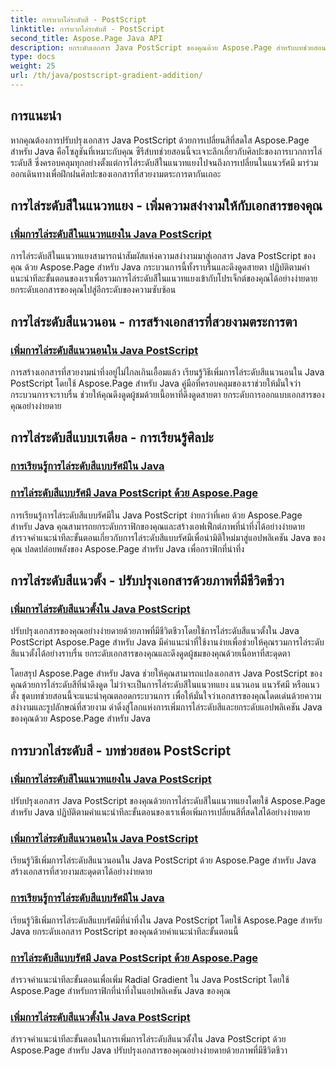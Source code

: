 ```yaml
---
title: การบวกไล่ระดับสี - PostScript
linktitle: การบวกไล่ระดับสี - PostScript
second_title: Aspose.Page Java API
description: ยกระดับเอกสาร Java PostScript ของคุณด้วย Aspose.Page สำหรับบทช่วยสอน Java เรียนรู้การเพิ่มการไล่ระดับสีแนวทแยง แนวนอน แนวรัศมี และแนวตั้งที่น่าทึ่งได้อย่างง่ายดาย
type: docs
weight: 25
url: /th/java/postscript-gradient-addition/
---
```

## การแนะนำ

หากคุณต้องการปรับปรุงเอกสาร Java PostScript ด้วยการเปลี่ยนสีที่สดใส Aspose.Page สำหรับ Java คือโซลูชันที่เหมาะกับคุณ ซีรีส์บทช่วยสอนนี้จะเจาะลึกเกี่ยวกับศิลปะของการบวกการไล่ระดับสี ซึ่งครอบคลุมทุกอย่างตั้งแต่การไล่ระดับสีในแนวทแยงไปจนถึงการเปลี่ยนในแนวรัศมี มาร่วมออกเดินทางเพื่อฝึกฝนศิลปะของเอกสารที่สวยงามตระการตากันเถอะ

## การไล่ระดับสีในแนวทแยง - เพิ่มความสง่างามให้กับเอกสารของคุณ
### [เพิ่มการไล่ระดับสีในแนวทแยงใน Java PostScript](./diagonal/)

การไล่ระดับสีในแนวทแยงสามารถนำสัมผัสแห่งความสง่างามมาสู่เอกสาร Java PostScript ของคุณ ด้วย Aspose.Page สำหรับ Java กระบวนการนี้ทั้งราบรื่นและดึงดูดสายตา ปฏิบัติตามคำแนะนำทีละขั้นตอนของเราเพื่อรวมการไล่ระดับสีในแนวทแยงเข้ากับโปรเจ็กต์ของคุณได้อย่างง่ายดาย ยกระดับเอกสารของคุณไปสู่อีกระดับของความซับซ้อน

## การไล่ระดับสีแนวนอน - การสร้างเอกสารที่สวยงามตระการตา
### [เพิ่มการไล่ระดับสีแนวนอนใน Java PostScript](./horizontal/)

การสร้างเอกสารที่สวยงามน่าทึ่งอยู่ไม่ไกลเกินเอื้อมแล้ว เรียนรู้วิธีเพิ่มการไล่ระดับสีแนวนอนใน Java PostScript โดยใช้ Aspose.Page สำหรับ Java คู่มือที่ครอบคลุมของเราช่วยให้มั่นใจว่ากระบวนการจะราบรื่น ช่วยให้คุณดึงดูดผู้ชมด้วยเนื้อหาที่ดึงดูดสายตา ยกระดับการออกแบบเอกสารของคุณอย่างง่ายดาย

## การไล่ระดับสีแบบเรเดียล - การเรียนรู้ศิลปะ
### [การเรียนรู้การไล่ระดับสีแบบรัศมีใน Java](./radial1/)
### [การไล่ระดับสีแบบรัศมี Java PostScript ด้วย Aspose.Page](./radial2/)

การเรียนรู้การไล่ระดับสีแบบรัศมีใน Java PostScript ง่ายกว่าที่เคย ด้วย Aspose.Page สำหรับ Java คุณสามารถยกระดับกราฟิกของคุณและสร้างเอฟเฟ็กต์ภาพที่น่าทึ่งได้อย่างง่ายดาย สำรวจคำแนะนำทีละขั้นตอนเกี่ยวกับการไล่ระดับสีแบบรัศมีเพื่อนำมิติใหม่มาสู่แอปพลิเคชัน Java ของคุณ ปลดปล่อยพลังของ Aspose.Page สำหรับ Java เพื่อกราฟิกที่น่าทึ่ง

## การไล่ระดับสีแนวตั้ง - ปรับปรุงเอกสารด้วยภาพที่มีชีวิตชีวา
### [เพิ่มการไล่ระดับสีแนวตั้งใน Java PostScript](./vertical/)

ปรับปรุงเอกสารของคุณอย่างง่ายดายด้วยภาพที่มีชีวิตชีวาโดยใช้การไล่ระดับสีแนวตั้งใน Java PostScript Aspose.Page สำหรับ Java มีคำแนะนำที่ใช้งานง่ายเพื่อช่วยให้คุณรวมการไล่ระดับสีแนวตั้งได้อย่างราบรื่น ยกระดับเอกสารของคุณและดึงดูดผู้ชมของคุณด้วยเนื้อหาที่สะดุดตา 

โดยสรุป Aspose.Page สำหรับ Java ช่วยให้คุณสามารถแปลงเอกสาร Java PostScript ของคุณด้วยการไล่ระดับสีที่น่าดึงดูด ไม่ว่าจะเป็นการไล่ระดับสีในแนวทแยง แนวนอน แนวรัศมี หรือแนวตั้ง ชุดบทช่วยสอนนี้จะแนะนำคุณตลอดกระบวนการ เพื่อให้มั่นใจว่าเอกสารของคุณโดดเด่นด้วยความสง่างามและรูปลักษณ์ที่สวยงาม ดำดิ่งสู่โลกแห่งการเพิ่มการไล่ระดับสีและยกระดับแอปพลิเคชัน Java ของคุณด้วย Aspose.Page สำหรับ Java
## การบวกไล่ระดับสี - บทช่วยสอน PostScript
### [เพิ่มการไล่ระดับสีในแนวทแยงใน Java PostScript](./diagonal/)
ปรับปรุงเอกสาร Java PostScript ของคุณด้วยการไล่ระดับสีในแนวทแยงโดยใช้ Aspose.Page สำหรับ Java ปฏิบัติตามคำแนะนำทีละขั้นตอนของเราเพื่อเพิ่มการเปลี่ยนสีที่สดใสได้อย่างง่ายดาย
### [เพิ่มการไล่ระดับสีแนวนอนใน Java PostScript](./horizontal/)
เรียนรู้วิธีเพิ่มการไล่ระดับสีแนวนอนใน Java PostScript ด้วย Aspose.Page สำหรับ Java สร้างเอกสารที่สวยงามสะดุดตาได้อย่างง่ายดาย
### [การเรียนรู้การไล่ระดับสีแบบรัศมีใน Java](./radial1/)
เรียนรู้วิธีเพิ่มการไล่ระดับสีแบบรัศมีที่น่าทึ่งใน Java PostScript โดยใช้ Aspose.Page สำหรับ Java ยกระดับเอกสาร PostScript ของคุณด้วยคำแนะนำทีละขั้นตอนนี้
### [การไล่ระดับสีแบบรัศมี Java PostScript ด้วย Aspose.Page](./radial2/)
สำรวจคำแนะนำทีละขั้นตอนเพื่อเพิ่ม Radial Gradient ใน Java PostScript โดยใช้ Aspose.Page สำหรับกราฟิกที่น่าทึ่งในแอปพลิเคชัน Java ของคุณ
### [เพิ่มการไล่ระดับสีแนวตั้งใน Java PostScript](./vertical/)
สำรวจคำแนะนำทีละขั้นตอนในการเพิ่มการไล่ระดับสีแนวตั้งใน Java PostScript ด้วย Aspose.Page สำหรับ Java ปรับปรุงเอกสารของคุณอย่างง่ายดายด้วยภาพที่มีชีวิตชีวา